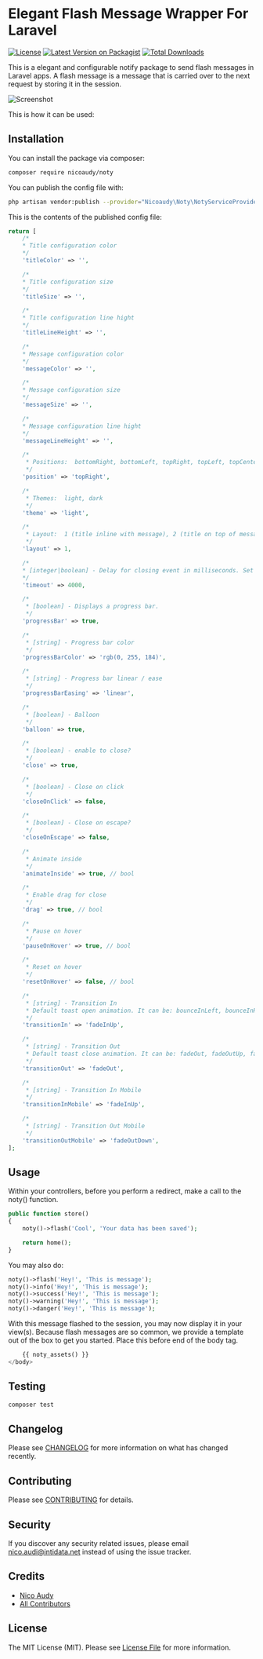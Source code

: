 # Elegant Flash Message Wrapper For Laravel


[![License](https://img.shields.io/github/license/nicoaudy/laravel-noty?style=flat-square)](https://packagist.org/packages/nicoaudy/noty)
[![Latest Version on Packagist](https://img.shields.io/packagist/v/nicoaudy/noty.svg?style=flat-square)](https://packagist.org/packages/nicoaudy/noty)
[![Total Downloads](https://img.shields.io/packagist/dt/nicoaudy/noty.svg?style=flat-square)](https://packagist.org/packages/nicoaudy/noty)

This is a elegant and configurable notify package to send flash messages in Laravel apps. A flash message is a message that is carried over to the next request by storing it in the session.

![Screenshot](./screenshots/noty-screenshot.png "Screenshot")

This is how it can be used:

## Installation

You can install the package via composer:

```bash
composer require nicoaudy/noty
```

You can publish the config file with:

```bash
php artisan vendor:publish --provider="Nicoaudy\Noty\NotyServiceProvider"
```

This is the contents of the published config file:

```php
return [
    /*
    * Title configuration color
    */
    'titleColor' => '',

    /*
    * Title configuration size
    */
    'titleSize' => '',

    /*
    * Title configuration line hight
    */
    'titleLineHeight' => '',

    /*
    * Message configuration color
    */
    'messageColor' => '',

    /*
    * Message configuration size
    */
    'messageSize' => '',

    /*
    * Message configuration line hight
    */
    'messageLineHeight' => '',

    /*
     * Positions:  bottomRight, bottomLeft, topRight, topLeft, topCenter, bottomCenter, center
     */
    'position' => 'topRight',

    /*
     * Themes:  light, dark
     */
    'theme' => 'light',

    /*
     * Layout:  1 (title inline with message), 2 (title on top of message)
     */
    'layout' => 1,

    /*
    * [integer|boolean] - Delay for closing event in milliseconds. Set false for sticky notifications.
    */
    'timeout' => 4000,

    /*
     * [boolean] - Displays a progress bar.
     */
    'progressBar' => true,

    /*
     * [string] - Progress bar color
     */
    'progressBarColor' => 'rgb(0, 255, 184)',

    /*
     * [string] - Progress bar linear / ease
     */
    'progressBarEasing' => 'linear',

    /*
     * [boolean] - Balloon
     */
    'balloon' => true,

    /*
     * [boolean] - enable to close?
     */
    'close' => true,

    /*
     * [boolean] - Close on click
     */
    'closeOnClick' => false,

    /*
     * [boolean] - Close on escape?
     */
    'closeOnEscape' => false,

    /*
     * Animate inside
     */
    'animateInside' => true, // bool

    /*
     * Enable drag for close
     */
    'drag' => true, // bool

    /*
     * Pause on hover
     */
    'pauseOnHover' => true, // bool

    /*
     * Reset on hover
     */
    'resetOnHover' => false, // bool

    /*
     * [string] - Transition In
     * Default toast open animation. It can be: bounceInLeft, bounceInRight, bounceInUp, bounceInDown, fadeIn, fadeInDown, fadeInUp, fadeInLeft, fadeInRight or flipInX.
     */
    'transitionIn' => 'fadeInUp',

    /*
     * [string] - Transition Out
     * Default toast close animation. It can be: fadeOut, fadeOutUp, fadeOutDown, fadeOutLeft, fadeOutRight, flipOutX
     */
    'transitionOut' => 'fadeOut',

    /*
     * [string] - Transition In Mobile
     */
    'transitionInMobile' => 'fadeInUp',

    /*
     * [string] - Transition Out Mobile
     */
    'transitionOutMobile' => 'fadeOutDown',
];
```

## Usage

Within your controllers, before you perform a redirect, make a call to the noty() function.

```php
public function store()
{
    noty()->flash('Cool', 'Your data has been saved');

    return home();
}
```

You may also do:

```php
noty()->flash('Hey!', 'This is message');
noty()->info('Hey!', 'This is message');
noty()->success('Hey!', 'This is message');
noty()->warning('Hey!', 'This is message');
noty()->danger('Hey!', 'This is message');
```

With this message flashed to the session, you may now display it in your view(s). Because flash messages are so common, we provide a template out of the box to get you started. Place this before end of the body tag.

```php
    {{ noty_assets() }}
</body>
```

## Testing

```bash
composer test
```

## Changelog

Please see [CHANGELOG](CHANGELOG.md) for more information on what has changed recently.

## Contributing

Please see [CONTRIBUTING](CONTRIBUTING.md) for details.

## Security

If you discover any security related issues, please email nico.audi@intidata.net instead of using the issue tracker.

## Credits

-   [Nico Audy](https://github.com/NicoAudy)
-   [All Contributors](../../contributors)

## License

The MIT License (MIT). Please see [License File](LICENSE.md) for more information.
